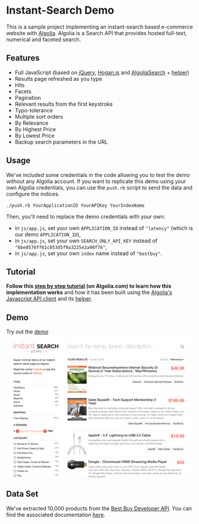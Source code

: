Instant-Search Demo
====================

This is a sample project implementing an instant-search based e-commerce website with [Algolia](http://www.algolia.com). Algolia is a Search API that provides hosted full-text, numerical and faceted search.

## Features
* Full JavaScript (based on [jQuery](http://jquery.com/), [Hogan.js](http://twitter.github.io/hogan.js/) and [AlgoliaSearch](https://github.com/algolia/algoliasearch-client-js) + [helper](https://github.com/algolia/algoliasearch-helper-js))
* Results page refreshed as you type
* Hits
* Facets
* Pagination
* Relevant results from the first keystroke
* Typo-tolerance
* Multiple sort orders
* By Relevance
* By Highest Price
* By Lowest Price
* Backup search parameters in the URL

## Usage

We've included some credentials in the code allowing you to test the demo without any Algolia account. If you want to replicate this demo using your own Algolia credentials, you can use the ```push.rb``` script to send the data and configure the indices.

```
./push.rb YourApplicationID YourAPIKey YourIndexName
```

Then, you'll need to replace the demo credentials with your own:
- in ```js/app.js```, set your own ```APPLICATION_ID``` instead of ```"latency"``` (which is our demo ```APPLICATION_ID```),
- in ```js/app.js```, set your own ```SEARCH_ONLY_API_KEY``` instead of ```"6be0576ff61c053d5f9a3225e2a90f76"```,
- in ```js/app.js```, set your own ```index``` name instead of ```"bestbuy"```.


## Tutorial

**Follow this [step by step tutorial](https://www.algolia.com/doc/tutorials/instant-search#) (on Algolia.com) to learn how this implementation works** and how it has been built using the [Algolia's Javascript API client](https://github.com/algolia/algoliasearch-client-js) and its [helper](https://github.com/algolia/algoliasearch-helper-js).

## Demo
Try out the [demo](http://demos.algolia.com/instant-search-demo/)
![Instant search](instant-search.gif)

## Data Set
We've extracted 10,000 products from the [Best Buy Developer API](https://developer.bestbuy.com). You can find the associated documentation [here](https://developer.bestbuy.com/documentation/products-api).
